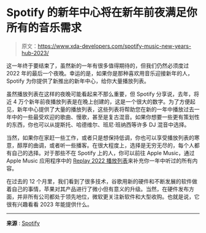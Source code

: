 # Spotify 的新年中心将在新年前夜满足你所有的音乐需求

> 原文：<https://www.xda-developers.com/spotify-music-new-years-hub-2023/>

这一年终于要结束了，虽然新的一年有很多值得期待的，但我们仍然必须度过 2022 年的最后一个夜晚。幸运的是，如果你是那种喜欢用音乐迎接新年的人，Spotify 为你提供了新推出的新年中心，给你大量播放列表。

虽然播放列表在这样的夜晚可能看起来不那么重要，但 Spotify 分享说，去年，将近 4 万个新年前夜播放列表是在晚上创建的，这是一个很大的数字。为了方便起见，新年中心提供了大量的播放列表，这些列表将帮助您在新的一年中播放过去一年中的一些最受欢迎的歌曲、慢歌，甚至是复古混音。如果你想要一些更有策划性的东西，你也可以从提斯托、哈德维尔、班尼·班纳西等许多 DJ 混音中选择。

当然，如果你在家赶一些工作，或者只是想保持低调，你也可以享受播放列表的寒意，醇厚的曲调，或者听一些播客。在很大程度上，选择是无穷无尽的，每个人都有自己的选择。对于那些不在 Spotify 上的人，你可以前往 Apple Music，通过 Apple Music 应用程序中的 [Replay 2022 播放列表](https://www.xda-developers.com/apple-music-replay-2022/)来补充你一年中听过的所有内容。

在过去的 12 个月里，我们看到了很多技术，谷歌用新的硬件和不断发展的软件做着自己的事情，苹果对其产品进行了微小但有意义的升级。当然，在硬件发布方面，并非所有公司都处于领先地位，微软更关注新软件和大型收购。也就是说，它很有兴趣看看 2023 年能提供什么。

* * *

**来源** : [Spotify](https://newsroom.spotify.com/2022-12-29/parties-playlists-and-new-years-bops-the-music-the-world-is-playing-to-ring-in-2023/)